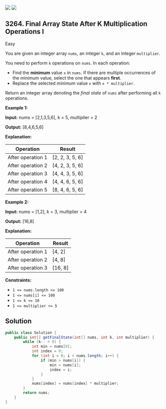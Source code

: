 [![](https://img.shields.io/github/stars/javadev/LeetCode-in-Java?label=Stars&style=flat-square)](https://github.com/javadev/LeetCode-in-Java)
[![](https://img.shields.io/github/forks/javadev/LeetCode-in-Java?label=Fork%20me%20on%20GitHub%20&style=flat-square)](https://github.com/javadev/LeetCode-in-Java/fork)

## 3264\. Final Array State After K Multiplication Operations I

Easy

You are given an integer array `nums`, an integer `k`, and an integer `multiplier`.

You need to perform `k` operations on `nums`. In each operation:

*   Find the **minimum** value `x` in `nums`. If there are multiple occurrences of the minimum value, select the one that appears **first**.
*   Replace the selected minimum value `x` with `x * multiplier`.

Return an integer array denoting the _final state_ of `nums` after performing all `k` operations.

**Example 1:**

**Input:** nums = [2,1,3,5,6], k = 5, multiplier = 2

**Output:** [8,4,6,5,6]

**Explanation:**

| Operation           | Result           |
|---------------------|------------------|
| After operation 1   | [2, 2, 3, 5, 6]  |
| After operation 2   | [4, 2, 3, 5, 6]  |
| After operation 3   | [4, 4, 3, 5, 6]  |
| After operation 4   | [4, 4, 6, 5, 6]  |
| After operation 5   | [8, 4, 6, 5, 6]  |

**Example 2:**

**Input:** nums = [1,2], k = 3, multiplier = 4

**Output:** [16,8]

**Explanation:**

| Operation           | Result      |
|---------------------|-------------|
| After operation 1   | [4, 2]      |
| After operation 2   | [4, 8]      |
| After operation 3   | [16, 8]     |

**Constraints:**

*   `1 <= nums.length <= 100`
*   `1 <= nums[i] <= 100`
*   `1 <= k <= 10`
*   `1 <= multiplier <= 5`

## Solution

```java
public class Solution {
    public int[] getFinalState(int[] nums, int k, int multiplier) {
        while (k-- > 0) {
            int min = nums[0];
            int index = 0;
            for (int i = 0; i < nums.length; i++) {
                if (min > nums[i]) {
                    min = nums[i];
                    index = i;
                }
            }
            nums[index] = nums[index] * multiplier;
        }
        return nums;
    }
}
```